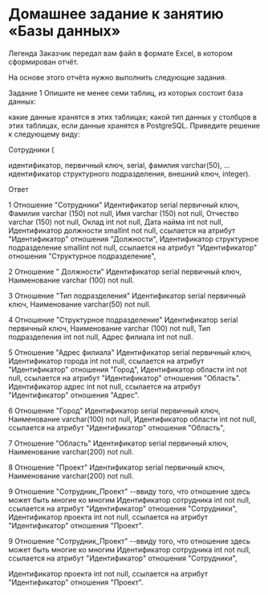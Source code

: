 # Домашнее задание к занятию «Базы данных»

Легенда
Заказчик передал вам файл в формате Excel, в котором сформирован отчёт.

На основе этого отчёта нужно выполнить следующие задания.

Задание 1
Опишите не менее семи таблиц, из которых состоит база данных:

какие данные хранятся в этих таблицах;
какой тип данных у столбцов в этих таблицах, если данные хранятся в PostgreSQL.
Приведите решение к следующему виду:

Сотрудники (

идентификатор, первичный ключ, serial,
фамилия varchar(50),
...
идентификатор структурного подразделения, внешний ключ, integer).

Ответ

1 Отношение "Сотрудники" Идентификатор serial первичный ключ,
Фамилия varchar (150) not null,
Имя varchar (150) not null,
Отчество varchar (150) not null,
Оклад int not null,
Дата найма int not null,
Идентификатор должности smallint not null, ссылается на атрибут "Идентификатор" отношения "Должности",
Идентификатор структурное подразделение smallint not null, ссылается на атрибут "Идентификатор" отношения "Структурное подразделение",

2 Отношение " Должности" Идентификатор serial первичный ключ,
Наименование varchar (100) not null.

3 Отношение "Тип подразделения" Идентификатор serial первичный ключ,
Наименование varchar(50) not null.

4 Отношение "Структурное подразделение" Идентификатор serial первичный ключ,
Наименование varchar (100) not null,
Тип подразделения int not null,
Адрес филиала int not null.


5 Отношение "Адрес филиала" Идентификатор serial первичный ключ,
Идентификатор города int not null, ссылается на атрибут "Идентификатор" отношения "Город",
Идентификатор области int not null, ссылается на атрибут "Идентификатор" отношения "Область".
Идентификатор адрес int not null, ссылается на атрибут "Идентификатор" отношения "Адрес".

6 Отношение "Город" Идентификатор serial первичный ключ,
Наименование varchar(100) not null,
Идентификатор области int not null, ссылается на атрибут "Идентификатор" отношения "Область",

7 Отношение "Область" Идентификатор serial первичный ключ,
Наименование varchar(200) not null.

8 Отношение "Проект" Идентификатор serial первичный ключ,
Наименование varchar(200) not null.

9 Отношение "Сотрудник_Проект" --ввиду того, что отношение здесь может быть многие ко многим Идентификатор сотрудника int not null, ссылается на атрибут "Идентификатор" отношения "Сотрудники",
Идентификатор проекта int not null, ссылается на атрибут "Идентификатор" отношения "Проект".



9 Отношение "Сотрудник_Проект" --ввиду того, что отношение здесь может быть многие ко многим Идентификатор сотрудника int not null, ссылается на атрибут "Идентификатор" отношения "Сотрудники",

Идентификатор проекта int not null, ссылается на атрибут "Идентификатор" отношения "Проект".
